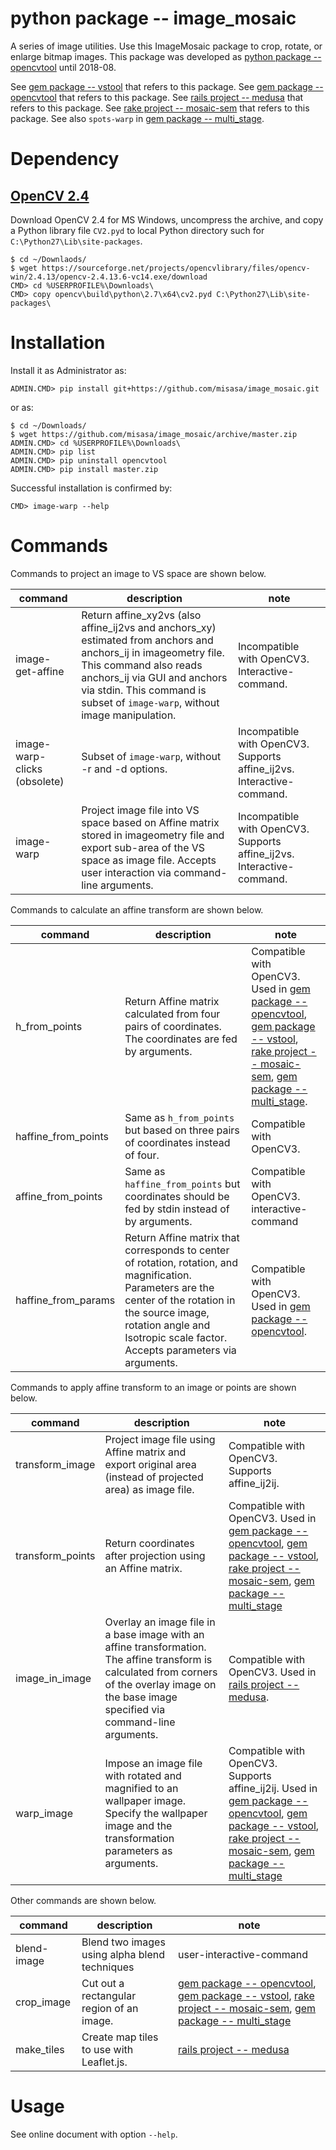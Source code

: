 # python package -- image_mosaic

A series of image utilities.  Use this ImageMosaic package to crop, rotate, or
enlarge bitmap images.  This package was developed as [python package
-- opencvtool](https://gitlab.misasa.okayama-u.ac.jp/pythonpackage/opencvtool)
until 2018-08.

See [gem package -- vstool](https://gitlab.misasa.okayama-u.ac.jp/gems/vstool) that refers to this package.
See [gem package -- opencvtool](https://gitlab.misasa.okayama-u.ac.jp/gems/opencvtool) that refers to this package.
See [rails project -- medusa](https://github.com/misasa/medusa) that refers to this package.
See [rake project -- mosaic-sem](https://gitlab.misasa.okayama-u.ac.jp/DREAM/mosaic-sem) that refers to this package.
See also `spots-warp` in [gem package -- multi_stage](https://gitlab.misasa.okayama-u.ac.jp/gems/multi_stage).

# Dependency

## [OpenCV 2.4](https://opencv.org/releases.html)

Download OpenCV 2.4 for MS Windows, uncompress the archive, and copy a Python library file `CV2.pyd` to local Python directory such for `C:\Python27\Lib\site-packages`.

    $ cd ~/Downlaods/
    $ wget https://sourceforge.net/projects/opencvlibrary/files/opencv-win/2.4.13/opencv-2.4.13.6-vc14.exe/download
    CMD> cd %USERPROFILE%\Downloads\
    CMD> copy opencv\build\python\2.7\x64\cv2.pyd C:\Python27\Lib\site-packages\

# Installation

Install it as Administrator as:

    ADMIN.CMD> pip install git+https://github.com/misasa/image_mosaic.git

or as:

    $ cd ~/Downloads/
    $ wget https://github.com/misasa/image_mosaic/archive/master.zip
    ADMIN.CMD> cd %USERPROFILE%\Downloads\
    ADMIN.CMD> pip list
    ADMIN.CMD> pip uninstall opencvtool
    ADMIN.CMD> pip install master.zip

Successful installation is confirmed by:

    CMD> image-warp --help

# Commands

Commands to project an image to VS space are shown below.

| command                      | description                                                                                                                                                                                                                                                | note                                                                   |
| ---------------------------- | ---------------------------------------------------------------------------------------------------------------------------------------------------------------------------------------------------------------------------------------------------------- | ----                                                                   |
| image-get-affine             | Return affine_xy2vs (also affine_ij2vs and anchors_xy) estimated from anchors and anchors_ij in imageometry file.  This command also reads anchors_ij via GUI and anchors via stdin.  This command is subset of `image-warp`, without image manipulation. | Incompatible with OpenCV3. Interactive-command.                       |
| image-warp-clicks (obsolete) | Subset of `image-warp`, without -r and -d options.                                                                                                                                                                                                          | Incompatible with OpenCV3. Supports affine_ij2vs. Interactive-command. |
| image-warp                   | Project image file into VS space based on Affine matrix stored in imageometry file and export sub-area of the VS space as image file.  Accepts user interaction via command-line arguments.                                                                 | Incompatible with OpenCV3. Supports affine_ij2vs. Interactive-command. |

Commands to calculate an affine transform are shown below.

| command             | description                                                                                               | note                                                                                                                                                                                                                                                                                                                                                                         |
| ------------------- | --------------------------------------------------------------------------------------                    | ----                                                                                                                                                                                                                                                                                                                                                                         |
| h_from_points       | Return Affine matrix calculated from four pairs of coordinates.  The coordinates are fed by arguments. | Compatible with OpenCV3. Used in [gem package -- opencvtool](https://gitlab.misasa.okayama-u.ac.jp/gems/opencvtool), [gem package -- vstool](https://gitlab.misasa.okayama-u.ac.jp/gems/vstool), [rake project -- mosaic-sem](https://gitlab.misasa.okayama-u.ac.jp/DREAM/mosaic-sem), [gem package -- multi_stage](https://gitlab.misasa.okayama-u.ac.jp/gems/multi_stage). |
| haffine_from_points | Same as `h_from_points` but based on three pairs of coordinates instead of four.            | Compatible with OpenCV3.                      |
| affine_from_points  | Same as `haffine_from_points` but coordinates should be fed by stdin instead of by arguments. | Compatible with OpenCV3.  interactive-command |
| haffine_from_params | Return Affine matrix that corresponds to center of rotation, rotation, and magnification.  Parameters are the center of the rotation in the source image, rotation angle and Isotropic scale factor. Accepts parameters via arguments. | Compatible with OpenCV3. Used in [gem package -- opencvtool](https://gitlab.misasa.okayama-u.ac.jp/gems/opencvtool). |

Commands to apply affine transform to an image or points are shown below.

| command             | description                                                                                                                                                                                       | note                                                                                                                                                                                                                                                                                                                                                                                               |
| ------------------- | --------------------------------------------------------------------------------------                                                                                                            | ----                                                                                                                                                                                                                                                                                                                                                                                               |
| transform_image     | Project image file using Affine matrix and export original area (instead of projected area) as image file.                                                                                                                    | Compatible with OpenCV3. Supports affine_ij2ij.                                                                                                                                                                                                                                                                                                                                                    |
| transform_points    | Return coordinates after projection using an Affine matrix.                                                                                                                                       | Compatible with OpenCV3. Used in [gem package -- opencvtool](https://gitlab.misasa.okayama-u.ac.jp/gems/opencvtool), [gem package -- vstool](https://gitlab.misasa.okayama-u.ac.jp/gems/vstool), [rake project -- mosaic-sem](https://gitlab.misasa.okayama-u.ac.jp/DREAM/mosaic-sem), [gem package -- multi_stage](https://gitlab.misasa.okayama-u.ac.jp/gems/multi_stage)                        |
| image_in_image      | Overlay an image file in a base image with an affine transformation. The affine transform is calculated from corners of the overlay image on the base image specified via command-line arguments. | Compatible with OpenCV3. Used in [rails project -- medusa](https://github.com/misasa/medusa).                                                                                                                                                                                                                                                                                                      |
| warp_image          | Impose an image file with rotated and magnified to an wallpaper image. Specify the wallpaper image and the transformation parameters as arguments.                                                | Compatible with OpenCV3. Supports affine_ij2ij. Used in [gem package -- opencvtool](https://gitlab.misasa.okayama-u.ac.jp/gems/opencvtool), [gem package -- vstool](https://gitlab.misasa.okayama-u.ac.jp/gems/vstool), [rake project -- mosaic-sem](https://gitlab.misasa.okayama-u.ac.jp/DREAM/mosaic-sem), [gem package -- multi_stage](https://gitlab.misasa.okayama-u.ac.jp/gems/multi_stage) |

Other commands are shown below.

| command             | description                                                                            | note                                                                                                                                                                                                                                                                                                                                        |
| ------------------- | -------------------------------------------------------------------------------------- | ----                                                                                                                                                                                                                                                                                                                                        |
| blend-image         | Blend two images using alpha blend techniques                                          | user-interactive-command                                                                                                                                                                                                                                                                                                                    |
| crop_image          | Cut out a rectangular region of an image.                                              | [gem package -- opencvtool](https://gitlab.misasa.okayama-u.ac.jp/gems/opencvtool), [gem package -- vstool](https://gitlab.misasa.okayama-u.ac.jp/gems/vstool),  [rake project -- mosaic-sem](https://gitlab.misasa.okayama-u.ac.jp/DREAM/mosaic-sem), [gem package -- multi_stage](https://gitlab.misasa.okayama-u.ac.jp/gems/multi_stage) |
| make_tiles          | Create map tiles to use with Leaflet.js.                                               | [rails project -- medusa](https://github.com/misasa/medusa)                                                                                                                                                                                                                                                                                 |


# Usage

See online document with option `--help`.
